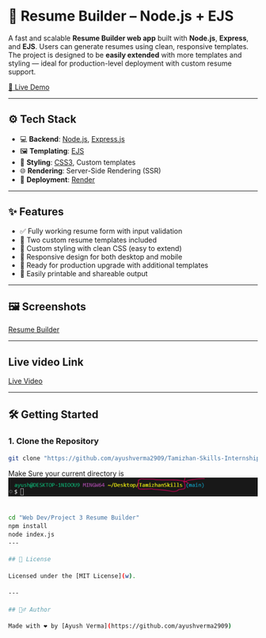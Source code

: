# 🧾 Resume Builder – Node.js + EJS

A fast and scalable **Resume Builder web app** built with **Node.js**, **Express**, and **EJS**. Users can generate resumes using clean, responsive templates. The project is designed to be **easily extended** with more templates and styling — ideal for production-level deployment with custom resume support.

[🚀 Live Demo](https://resume-builder-2frj.onrender.com)

---

## ⚙️ Tech Stack

- 💻 **Backend**: [Node.js](w), [Express.js](w)
- 🖼️ **Templating**: [EJS](w)
- 🎨 **Styling**: [CSS3](w), Custom templates
- 🌐 **Rendering**: Server-Side Rendering (SSR)
- 🚀 **Deployment**: [Render](w)

---

## ✨ Features

- ✅ Fully working resume form with input validation
- 📄 Two custom resume templates included
- 🎨 Custom styling with clean CSS (easy to extend)
- 📱 Responsive design for both desktop and mobile
- 📌 Ready for production upgrade with additional templates
- 💬 Easily printable and shareable output

---

## 🖼️ Screenshots

[Resume Builder](screenshots/screenshot1.png)

---
## Live video Link
[Live Video](https://www.linkedin.com/posts/ayushv2909_tamizhanskills-internshipexperience-webdevelopment-activity-7340845633005588480-TDef?utm_source=social_share_send&utm_medium=member_desktop_web&rcm=ACoAAFXDA6cB6scfS07ZNmUlR3CsMjz2D7o2eSE)

---

## 🛠️ Getting Started

### 1. Clone the Repository

```bash
git clone "https://github.com/ayushverma2909/Tamizhan-Skills-Internship.git"

```
Make Sure your current directory is
<img src="screenshots/screenshot4.png">

```bash

cd "Web Dev/Project 3 Resume Builder"
npm install
node index.js
---

## 📄 License

Licensed under the [MIT License](w).

---

## 🙋‍♂️ Author

Made with ❤️ by [Ayush Verma](https://github.com/ayushverma2909)